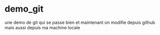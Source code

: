 # demo_git
une demo de git qui se passe bien
et maintenant on modifie depuis github
mais aussi depuis ma machine locale
